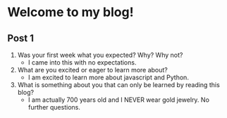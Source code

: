 # Welcome to my blog!

## Post 1

1. Was your first week what you expected? Why? Why not?
    * I came into this with no expectations. 
2. What are you excited or eager to learn more about?
    * I am excited to learn more about javascript and Python.
3. What is something about you that can only be learned by reading this blog?
    * I am actually 700 years old and I NEVER wear gold jewelry. No further questions.
